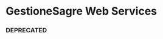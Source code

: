 # GestioneSagre Web Services

### DEPRECATED


<!--[![NuGet](https://img.shields.io/nuget/v/GestioneSagre.Web.Services.svg?logo=nuget&style=for-the-badge)](https://www.nuget.org/packages/GestioneSagre.Web.Services)
[![Nuget](https://img.shields.io/nuget/dt/GestioneSagre.Web.Services.svg?logo=nuget&style=for-the-badge)](https://www.nuget.org/packages/GestioneSagre.Web.Services)
[![MIT](https://img.shields.io/github/license/GestioneSagre/GestioneSagre.Web.Services?logo=github&style=for-the-badge)](https://github.com/GestioneSagre/GestioneSagre.Web.Services/blob/master/LICENSE)
![Github](https://img.shields.io/github/last-commit/GestioneSagre/GestioneSagre.Web.Services?logo=github&style=for-the-badge)
[![Github](https://img.shields.io/github/contributors/GestioneSagre/GestioneSagre.Web.Services?logo=github&style=for-the-badge)](https://github.com/GestioneSagre/GestioneSagre.Web.Services/graphs/contributors)


### Installation

The library is available on [NuGet](https://www.nuget.org/packages/GestioneSagre.Web.Services).-->
